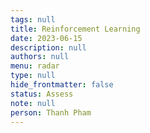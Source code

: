 ```yaml
---
tags: null
title: Reinforcement Learning
date: 2023-06-15
description: null
authors: null
menu: radar
type: null
hide_frontmatter: false
status: Assess
note: null
person: Thanh Pham
---
```


